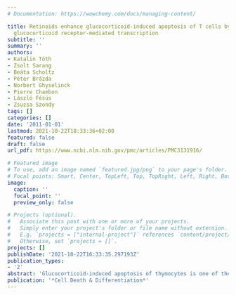 ```yaml
---
# Documentation: https://wowchemy.com/docs/managing-content/

title: Retinoids enhance glucocorticoid-induced apoptosis of T cells by facilitating
  glucocorticoid receptor-mediated transcription
subtitle: ''
summary: ''
authors:
- Katalin Tóth
- Zsolt Sarang
- Beáta Scholtz
- Péter Brázda
- Norbert Ghyselinck
- Pierre Chambon
- László Fésüs
- Zsuzsa Szondy
tags: []
categories: []
date: '2011-01-01'
lastmod: 2021-10-22T18:33:36+02:00
featured: false
draft: false
url_pdf: https://www.ncbi.nlm.nih.gov/pmc/articles/PMC3131916/

# Featured image
# To use, add an image named `featured.jpg/png` to your page's folder.
# Focal points: Smart, Center, TopLeft, Top, TopRight, Left, Right, BottomLeft, Bottom, BottomRight.
image:
  caption: ''
  focal_point: ''
  preview_only: false

# Projects (optional).
#   Associate this post with one or more of your projects.
#   Simply enter your project's folder or file name without extension.
#   E.g. `projects = ["internal-project"]` references `content/project/deep-learning/index.md`.
#   Otherwise, set `projects = []`.
projects: []
publishDate: '2021-10-22T16:33:35.297193Z'
publication_types:
- '2'
abstract: 'Glucocorticoid-induced apoptosis of thymocytes is one of the first recognized forms of programmed cell death. It was shown to require gene activation induced by the glucocorticoid receptor (GR) translocated into the nucleus following ligand binding. In addition, the necessity of the glucocorticoid-induced, but transcription-independent phosphorylation of phosphatidylinositol-specific phospholipase C (PI-PLC) has also been shown. Here we report that retinoic acids, physiological ligands for the nuclear retinoid receptors, enhance glucocorticoid-induced death of mouse thymocytes both in vitro and in vivo. The effect is mediated by retinoic acid receptor (RAR) alpha/retinoid X receptor (RXR) heterodimers, and occurs when both RARα and RXR are ligated by retinoic acids. We show that the ligated RARα/RXR interacts with the ligated GR, resulting in an enhanced transcriptional activity of the GR. The mechanism through which this interaction promotes GR-mediated transcription does not require DNA binding of the retinoid receptors and does not alter the phosphorylation status of Ser232, known to regulate the transcriptional activity of GR. Phosphorylation of PI-PLC was not affected. Besides thymocytes, retinoids also promoted glucocorticoid-induced apoptosis of various T-cell lines, suggesting that they could be used in the therapy of glucocorticoid-sensitive T-cell malignancies.'
publication: '*Cell Death & Differentiation*'
---
```

